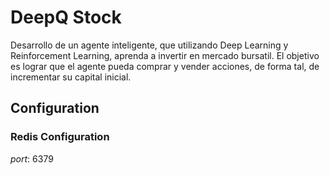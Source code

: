 # DeepQ Stock

Desarrollo de un agente inteligente, que utilizando Deep Learning y Reinforcement Learning,
aprenda a invertir en mercado bursatil. El objetivo es lograr que el agente pueda comprar y vender acciones, de forma tal, de incrementar su capital inicial.

## Configuration

### Redis Configuration

*port*: 6379
